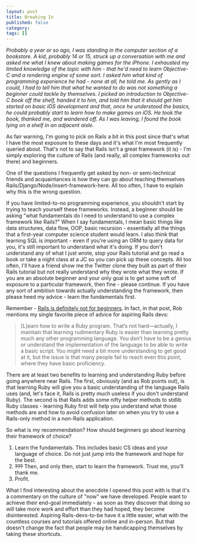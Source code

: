 ```yaml
---
layout: post
title: Breaking In
published: false
category:
tags: []
---
```

_Probably a year or so ago, I was standing in the computer section of a bookstore. A kid, probably 14 or 15, struck up a conversation with me and asked me what I knew about making games for the iPhone. I exhausted my limited knowledge of the topic with him - that he'd need to learn Objective-C and a rendering engine of some sort. I asked him what kind of programming experience he had - none at all, he told me. As gently as I could, I had to tell him that what he wanted to do was not something a beginner could tackle by themselves. I picked an introduction to Objective-C book off the shelf, handed it to him, and told him that it should get him started on basic iOS development and that, once he understood the basics, he could probably start to learn how to make games on iOS. He took the book, thanked me, and wandered off. As I was leaving, I found the book lying on a shelf in an adjacent aisle._

As fair warning, I'm going to pick on Rails a bit in this post since that's what I have the most exposure to these days and it's what I'm most frequently queried about. That's not to say that Rails isn't a great framework (it is) - I'm simply exploring the culture of Rails (and really, all complex frameworks out there) and beginners.

One of the questions I frequently get asked by non- or semi-technical friends and acquaintances is how they can go about teaching themselves Rails/Django/Node/insert-framework-here. All too often, I have to explain why this is the wrong question.

If you have limited-to-no programming experience, you shouldn't start by trying to teach yourself these frameworks. Instead, a beginner should be asking "what fundamentals do I need to understand to use a complex framework like Rails?" When I say fundamentals, I mean basic things like data structures, data flow, OOP, basic recursion - essentially all the things that a first-year computer science student would learn. I also think that learning SQL is important - even if you're using an ORM to query data for you, it's still important to understand what it's doing. If you don't understand any of what I just wrote, stop your Rails tutorial and go read a book or take a night class at a JC so you can pick up these concepts. All too often, I'll have a friend show me the Twitter clone they built as part of their Rails tutorial but not really understand why they wrote what they wrote. If you are an absolute beginner and your only goal is to get some soft of exposure to a particular framework, then fine - please continue. If you have any sort of ambition towards actually understanding the framework, then please heed my advice - learn the fundamentals first.

Remember - [Rails is definitely not for beginners](http://rob.yurkowski.net/post/17610425880/rails-is-definitely-not-for-beginners). In fact, in that post, Rob mentions my single favorite piece of advice for aspiring Rails devs:
>[L]earn how to write a Ruby program. That’s not hard—actually, I maintain that learning rudimentary Ruby is easier than learning pretty much any other programming language. You don’t have to be a genius or understand the implementation of the language to be able to write a basic script. You might need a bit more understanding to get good at it, but the issue is that many people fail to reach even this point, where they have basic proficiency.

There are at least two benefits to learning and understanding Ruby before going anywhere near Rails. The first, obviously (and as Rob points out), is that learning Ruby will give you a basic understanding of the language Rails uses (and, let's face it, Rails is pretty much useless if you don't understand Ruby). The second is that Rails adds some nifty helper methods to stdlib Ruby classes - learning Ruby first will help you understand what those methods are and how to avoid confusion later on when you try to use a Rails-only method in a non-Rails application.

So what is my recommendation? How should beginners go about learning their framework of choice?
1. Learn the fundamentals. This includes basic CS ideas and your language of choice. Do not just jump into the framework and hope for the best.
2. <strike>???</strike> Then, and only then, start to learn the framework. Trust me, you'll thank me.
3. Profit.

What I find interesting about the anecdote I opened this post with is that it's a commentary on the culture of "now" we have developed. People want to achieve their end-goal immediately - as soon as they discover that doing so will take more work and effort than they had hoped, they become disinterested. Aspiring Rails-devs-to-be have it a little easier, what with the countless courses and tutorials offered online and in-person. But that doesn't change the fact that people may be handicapping themselves by taking these shortcuts.